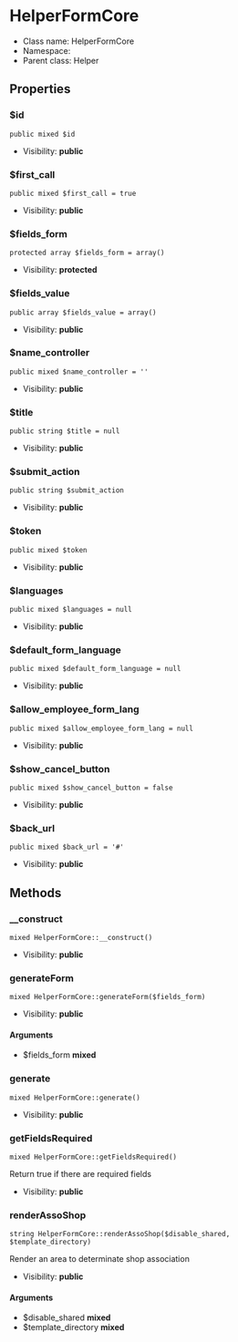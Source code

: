 HelperFormCore
===============






* Class name: HelperFormCore
* Namespace: 
* Parent class: Helper





Properties
----------


### $id

    public mixed $id





* Visibility: **public**


### $first_call

    public mixed $first_call = true





* Visibility: **public**


### $fields_form

    protected array $fields_form = array()





* Visibility: **protected**


### $fields_value

    public array $fields_value = array()





* Visibility: **public**


### $name_controller

    public mixed $name_controller = ''





* Visibility: **public**


### $title

    public string $title = null





* Visibility: **public**


### $submit_action

    public string $submit_action





* Visibility: **public**


### $token

    public mixed $token





* Visibility: **public**


### $languages

    public mixed $languages = null





* Visibility: **public**


### $default_form_language

    public mixed $default_form_language = null





* Visibility: **public**


### $allow_employee_form_lang

    public mixed $allow_employee_form_lang = null





* Visibility: **public**


### $show_cancel_button

    public mixed $show_cancel_button = false





* Visibility: **public**


### $back_url

    public mixed $back_url = '#'





* Visibility: **public**


Methods
-------


### __construct

    mixed HelperFormCore::__construct()





* Visibility: **public**




### generateForm

    mixed HelperFormCore::generateForm($fields_form)





* Visibility: **public**


#### Arguments
* $fields_form **mixed**



### generate

    mixed HelperFormCore::generate()





* Visibility: **public**




### getFieldsRequired

    mixed HelperFormCore::getFieldsRequired()

Return true if there are required fields



* Visibility: **public**




### renderAssoShop

    string HelperFormCore::renderAssoShop($disable_shared, $template_directory)

Render an area to determinate shop association



* Visibility: **public**


#### Arguments
* $disable_shared **mixed**
* $template_directory **mixed**


